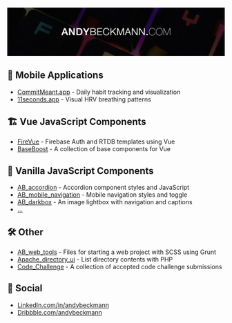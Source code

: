 ![Header](/andybeckmann-github-header.jpg?raw=true)

## 📱 Mobile Applications

- [CommitMeant.app](https://github.com/andybeckmann/CommitMeant.app) - Daily habit tracking and visualization
- [11seconds.app](https://github.com/andybeckmann/11seconds.app) - Visual HRV breathing patterns

## 🏗 Vue JavaScript Components

- [FireVue](https://github.com/andybeckmann/FireVue) - Firebase Auth and RTDB templates using Vue
- [BaseBoost](https://github.com/andybeckmann/BaseBoost) - A collection of base components for Vue

## 🍦 Vanilla JavaScript Components

- [AB_accordion](https://github.com/andybeckmann/AB_accordion) - Accordion component styles and JavaScript
- [AB_mobile_navigation](https://github.com/andybeckmann/AB_mobile_navigation) - Mobile navigation styles and toggle
- [AB_darkbox](https://github.com/andybeckmann/AB_darkbox) - An image lightbox with navigation and captions
- [...](https://github.com/andybeckmann?tab=repositories)

## 🛠 Other

- [AB_web_tools](https://github.com/AB_web_tools) - Files for starting a web project with SCSS using Grunt
- [Apache_directory_ui](https://github.com/andybeckmann/Apache_directory_ui) - List directory contents with PHP
- [Code_Challenge](https://github.com/andybeckmann/Code_Challenge) - A collection of accepted code challenge submissions

## 👋 Social

- [LinkedIn.com/in/andybeckmann](https://www.linkedin.com/in/andybeckmann)
- [Dribbble.com/andybeckmann](https://dribbble.com/andybeckmann)

